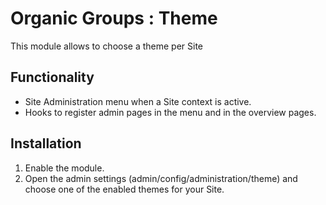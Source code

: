 # Organic Groups : Theme
This module allows to choose a theme per Site


## Functionality
* Site Administration menu when a Site context is active.
* Hooks to register admin pages in the menu and in the overview pages.


## Installation
1. Enable the module.
2. Open the admin settings (admin/config/administration/theme) and
   choose one of the enabled themes for your Site.